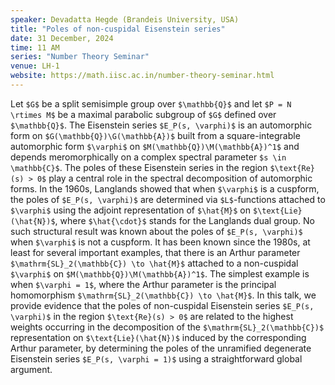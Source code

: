 ```yaml
---
speaker: Devadatta Hegde (Brandeis University, USA)
title: "Poles of non-cuspidal Eisenstein series"
date: 31 December, 2024
time: 11 AM
series: "Number Theory Seminar"
venue: LH-1
website: https://math.iisc.ac.in/number-theory-seminar.html
---
```


Let `$G$` be a split semisimple group over `$\mathbb{Q}$` and let `$P = N \rtimes M$` be a maximal parabolic subgroup of `$G$` defined over `$\mathbb{Q}$`. The Eisenstein series `$E_P(s, \varphi)$` is an automorphic form on `$G(\mathbb{Q})\G(\mathbb{A})$` built from a square-integrable automorphic form `$\varphi$` on `$M(\mathbb{Q})\M(\mathbb{A})^1$` and depends meromorphically on a complex spectral parameter `$s \in \mathbb{C}$`. The poles of these Eisenstein series in the region `$\text{Re}(s) > 0$` play a central role in the spectral decomposition of automorphic forms.
In the 1960s, Langlands showed that when `$\varphi$` is a cuspform, the poles of `$E_P(s, \varphi)$` are determined via `$L$`-functions attached to `$\varphi$` using
the adjoint representation of `$\hat{M}$` on `$\text{Lie}(\hat{N})$`, where `$\hat{\cdot}$` stands for the Langlands dual group. No such structural result was known about the poles of `$E_P(s, \varphi)$` when `$\varphi$` is not a cuspform.
It has been known since the 1980s, at least for several important examples, that there is an Arthur parameter `$\mathrm{SL}_2(\mathbb{C}) \to \hat{M}$` attached to a non-cuspidal `$\varphi$` on `$M(\mathbb{Q})\M(\mathbb{A})^1$`. The simplest example is when `$\varphi = 1$`, where the Arthur parameter is the principal homomorphism
`$\mathrm{SL}_2(\mathbb{C}) \to \hat{M}$`.
In this talk, we provide evidence that the poles of non-cuspidal Eisenstein series `$E_P(s, \varphi)$` in the region `$\text{Re}(s) > 0$` are related to the highest weights occurring in the decomposition of the `$\mathrm{SL}_2(\mathbb{C})$` representation on `$\text{Lie}(\hat{N})$` induced by the corresponding Arthur parameter, by determining the poles of the unramified degenerate Eisenstein series `$E_P(s, \varphi = 1)$` using a straightforward global argument.
